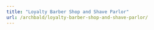 ```yaml
---
title: "Loyalty Barber Shop and Shave Parlor"
url: /archbald/loyalty-barber-shop-and-shave-parlor/
---
```

